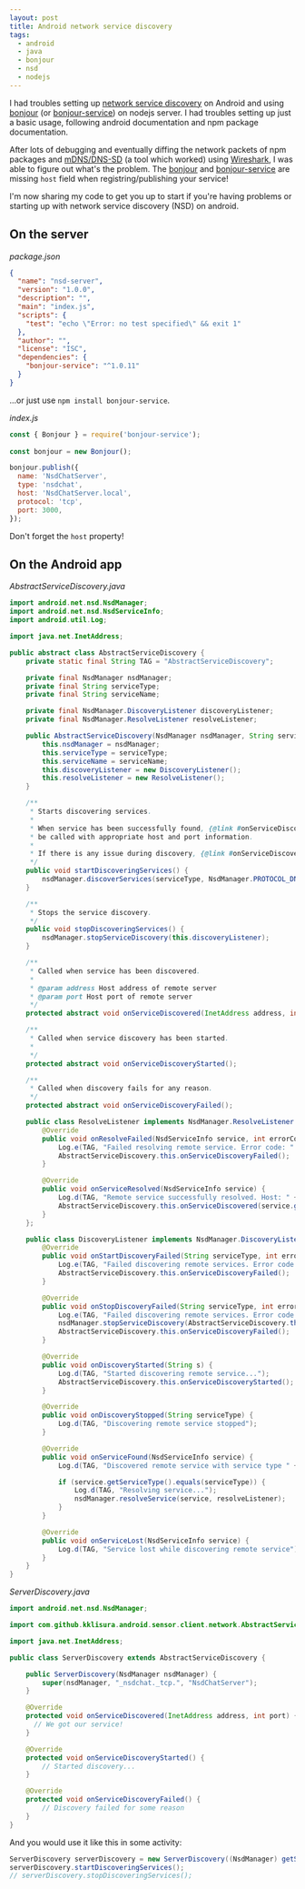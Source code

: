 ```yaml
---
layout: post
title: Android network service discovery
tags:
  - android
  - java
  - bonjour
  - nsd
  - nodejs
---
```


I had troubles setting up [network service discovery](https://developer.android.com/training/connect-devices-wirelessly/nsd) on Android and using [bonjour](https://github.com/watson/bonjour) (or [bonjour-service](https://www.npmjs.com/package/bonjour-service)) on nodejs server. I had troubles setting up just a basic usage, following android documentation and npm package documentation.

After lots of debugging and eventually diffing the network packets of npm packages and [mDNS/DNS-SD](https://github.com/mjansson/mdns) (a tool which worked) using [Wireshark](https://www.wireshark.org/), I was able to figure out what's the problem. The [bonjour](https://github.com/watson/bonjour) and [bonjour-service](https://www.npmjs.com/package/bonjour-service) are missing `host` field when registring/publishing your service!

I'm now sharing my code to get you up to start if you're having problems or starting up with network service discovery (NSD) on android.

## On the server

_package.json_
```json
{
  "name": "nsd-server",
  "version": "1.0.0",
  "description": "",
  "main": "index.js",
  "scripts": {
    "test": "echo \"Error: no test specified\" && exit 1"
  },
  "author": "",
  "license": "ISC",
  "dependencies": {
    "bonjour-service": "^1.0.11"
  }
}
```
...or just use `npm install bonjour-service`.

_index.js_
```js
const { Bonjour } = require('bonjour-service');
 
const bonjour = new Bonjour();

bonjour.publish({
  name: 'NsdChatServer',
  type: 'nsdchat',
  host: 'NsdChatServer.local',
  protocol: 'tcp',
  port: 3000,
});
```
Don't forget the `host` property!

## On the Android app

_AbstractServiceDiscovery.java_

```java
import android.net.nsd.NsdManager;
import android.net.nsd.NsdServiceInfo;
import android.util.Log;

import java.net.InetAddress;

public abstract class AbstractServiceDiscovery {
    private static final String TAG = "AbstractServiceDiscovery";

    private final NsdManager nsdManager;
    private final String serviceType;
    private final String serviceName;

    private final NsdManager.DiscoveryListener discoveryListener;
    private final NsdManager.ResolveListener resolveListener;

    public AbstractServiceDiscovery(NsdManager nsdManager, String serviceType, String serviceName) {
        this.nsdManager = nsdManager;
        this.serviceType = serviceType;
        this.serviceName = serviceName;
        this.discoveryListener = new DiscoveryListener();
        this.resolveListener = new ResolveListener();
    }

    /**
     * Starts discovering services.
     *
     * When service has been successfully found, {@link #onServiceDiscovered(InetAddress, int)} will
     * be called with appropriate host and port information.
     *
     * If there is any issue during discovery, {@link #onServiceDiscoveryFailed()} will be called.
     */
    public void startDiscoveringServices() {
        nsdManager.discoverServices(serviceType, NsdManager.PROTOCOL_DNS_SD, this.discoveryListener);
    }

    /**
     * Stops the service discovery.
     */
    public void stopDiscoveringServices() {
        nsdManager.stopServiceDiscovery(this.discoveryListener);
    }

    /**
     * Called when service has been discovered.
     *
     * @param address Host address of remote server
     * @param port Host port of remote server
     */
    protected abstract void onServiceDiscovered(InetAddress address, int port);

    /**
     * Called when service discovery has been started.
     *
     */
    protected abstract void onServiceDiscoveryStarted();

    /**
     * Called when discovery fails for any reason.
     */
    protected abstract void onServiceDiscoveryFailed();

    public class ResolveListener implements NsdManager.ResolveListener {
        @Override
        public void onResolveFailed(NsdServiceInfo service, int errorCode) {
            Log.e(TAG, "Failed resolving remote service. Error code: " + errorCode);
            AbstractServiceDiscovery.this.onServiceDiscoveryFailed();
        }

        @Override
        public void onServiceResolved(NsdServiceInfo service) {
            Log.d(TAG, "Remote service successfully resolved. Host: " + service.getHost().toString() + " port: " + service.getPort());
            AbstractServiceDiscovery.this.onServiceDiscovered(service.getHost(), service.getPort());
        }
    };

    public class DiscoveryListener implements NsdManager.DiscoveryListener {
        @Override
        public void onStartDiscoveryFailed(String serviceType, int errorCode) {
            Log.e(TAG, "Failed discovering remote services. Error code: " + errorCode);
            AbstractServiceDiscovery.this.onServiceDiscoveryFailed();
        }

        @Override
        public void onStopDiscoveryFailed(String serviceType, int errorCode) {
            Log.e(TAG, "Failed discovering remote services. Error code: " + errorCode);
            nsdManager.stopServiceDiscovery(AbstractServiceDiscovery.this.discoveryListener);
            AbstractServiceDiscovery.this.onServiceDiscoveryFailed();
        }

        @Override
        public void onDiscoveryStarted(String s) {
            Log.d(TAG, "Started discovering remote service...");
            AbstractServiceDiscovery.this.onServiceDiscoveryStarted();
        }

        @Override
        public void onDiscoveryStopped(String serviceType) {
            Log.d(TAG, "Discovering remote service stopped");
        }

        @Override
        public void onServiceFound(NsdServiceInfo service) {
            Log.d(TAG, "Discovered remote service with service type " + service.getServiceType() + " and name " + service.getServiceName());

            if (service.getServiceType().equals(serviceType)) {
                Log.d(TAG, "Resolving service...");
                nsdManager.resolveService(service, resolveListener);
            }
        }

        @Override
        public void onServiceLost(NsdServiceInfo service) {
            Log.d(TAG, "Service lost while discovering remote service");
        }
    }
}
```


_ServerDiscovery.java_

```java
import android.net.nsd.NsdManager;

import com.github.kklisura.android.sensor.client.network.AbstractServiceDiscovery;

import java.net.InetAddress;

public class ServerDiscovery extends AbstractServiceDiscovery {

    public ServerDiscovery(NsdManager nsdManager) {
        super(nsdManager, "_nsdchat._tcp.", "NsdChatServer");
    }

    @Override
    protected void onServiceDiscovered(InetAddress address, int port) {
      // We got our service!
    }

    @Override
    protected void onServiceDiscoveryStarted() {
        // Started discovery...
    }

    @Override
    protected void onServiceDiscoveryFailed() {
        // Discovery failed for some reason
    }
}
```

And you would use it like this in some activity:

```java
ServerDiscovery serverDiscovery = new ServerDiscovery((NsdManager) getSystemService(Context.NSD_SERVICE));
serverDiscovery.startDiscoveringServices();
// serverDiscovery.stopDiscoveringServices();
```
